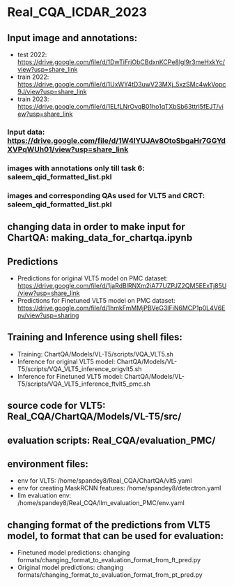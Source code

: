 # Real_CQA_ICDAR_2023

## Input image and annotations: 
- test 2022: https://drive.google.com/file/d/1DwTiFrjObCBdxnKCPe8lgl9r3meHxkYc/view?usp=share_link
- train 2022: https://drive.google.com/file/d/1UxWY4tD3uwV23MXj_5xzSMc4wkVopc9J/view?usp=share_link
- train 2023: https://drive.google.com/file/d/1ELfLNrOvqB01ho1qTXbSb63ttrl5fEJT/view?usp=share_link

### Input data: https://drive.google.com/file/d/1W4lYUJAv8OtoSbgaHr7GGYdXVPqWUh01/view?usp=share_link
### images with annotations only till task 6: saleem_qid_formatted_list.pkl
### images and corresponding QAs used for VLT5 and CRCT: saleem_qid_formatted_list.pkl

## changing data in order to make input for ChartQA: making_data_for_chartqa.ipynb

## Predictions
- Predictions for original VLT5 model on PMC dataset: https://drive.google.com/file/d/1jaRdBlRNXm2iA77UZPJZ2QM5EExTj85U/view?usp=share_link
- Predictions for Finetuned VLT5 model on PMC dataset: https://drive.google.com/file/d/1hmkFmMMjPBVeG3IFiN6MCP1p0L4V6Epv/view?usp=sharing

## Training and Inference using shell files:
- Training: ChartQA/Models/VL-T5/scripts/VQA_VLT5.sh
- Inference for original VLT5 model: ChartQA/Models/VL-T5/scripts/VQA_VLT5_inference_origvlt5.sh
- Inference for Finetuned VLT5 model: ChartQA/Models/VL-T5/scripts/VQA_VLT5_inference_ftvlt5_pmc.sh

## source code for VLT5: Real_CQA/ChartQA/Models/VL-T5/src/

## evaluation scripts: Real_CQA/evaluation_PMC/

## environment files:
- env for VLT5: /home/spandey8/Real_CQA/ChartQA/vlt5.yaml
- env for creating MaskRCNN features: /home/spandey8/detectron.yaml
- llm evaluation env: /home/spandey8/Real_CQA/llm_evaluation_PMC/env.yaml

## changing format of the predictions from VLT5 model, to format that can be used for evaluation:
- Finetuned model predictions: changing formats/changing_format_to_evaluation_format_from_ft_pred.py
- Original model predictions: changing formats/changing_format_to_evaluation_format_from_pt_pred.py


